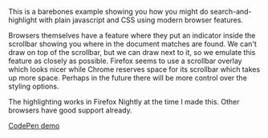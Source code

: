 This is a barebones example showing you how you might do search-and-highlight with plain javascript and CSS using modern browser features.

Browsers themselves have a feature where they put an indicator inside the scrollbar showing you where in the document matches are found.
We can't draw on top of the scrollbar, but we can draw next to it, so we emulate this feature as closely as possible. Firefox seems to use
a scrollbar overlay which looks nicer while Chrome reserves space for its scrollbar which takes up more space. Perhaps in the future there
will be more control over the styling options.

The highlighting works in Firefox Nightly at the time I made this. Other browsers have good support already.


[CodePen demo](https://codepen.io/hssm/pen/ZYzqxwe)
